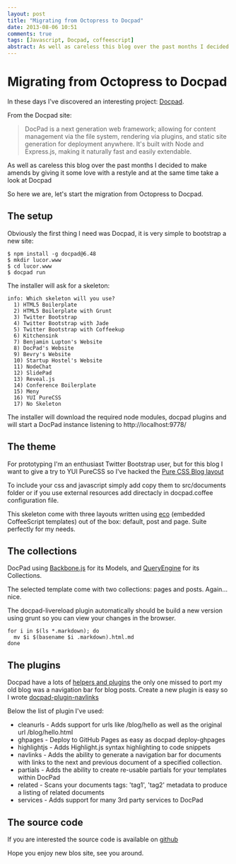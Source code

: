 ```yaml
---
layout: post
title: "Migrating from Octopress to Docpad"
date: 2013-08-06 10:51
comments: true
tags: [Javascript, Docpad, coffeescript]
abstract: As well as careless this blog over the past months I decided to make amends by giving it some love with a restyle and at the same time take a look at Docpad. So here we are, let's start the migration from Octopress to Docpad.
---
```


# Migrating from Octopress to Docpad

In these days I've discovered an interesting project: [Docpad](http://docpad.org). 

From the Docpad site: 

> DocPad is a next generation web framework; allowing for content management via the file system, rendering via plugins, and static site generation for deployment anywhere. It's built with Node and Express.js, making it naturally fast and easily extendable.

As well as careless this blog over the past months I decided to make amends by giving it some love with a restyle and at the same time take a look at Docpad

So here we are, let's start the migration from Octopress to Docpad.

## The setup

Obviously the first thing I need was Docpad, it is very simple to bootstrap a new site: 

```
$ npm install -g docpad@6.48
$ mkdir lucor.www
$ cd lucor.www
$ docpad run
```

The installer will ask for a skeleton:

```
info: Which skeleton will you use?
  1) HTML5 Boilerplate
  2) HTML5 Boilerplate with Grunt
  3) Twitter Bootstrap
  4) Twitter Bootstrap with Jade
  5) Twitter Bootstrap with Coffeekup
  6) Kitchensink
  7) Benjamin Lupton's Website
  8) DocPad's Website
  9) Bevry's Website
  10) Startup Hostel's Website
  11) NodeChat
  12) SlidePad
  13) Reveal.js
  14) Conference Boilerplate
  15) Meny
  16) YUI PureCSS
  17) No Skeleton
```

The installer will download the required node modules,  docpad plugins and will start a DocPad instance listening to http://localhost:9778/

## The theme
 
For prototyping I'm an enthusiast Twitter Bootstrap user, but for this blog I want to give a try to YUI PureCSS so I've hacked the [Pure CSS Blog layout](http://purecss.io/layouts/blog/)

To include your css and javascript simply add copy them to src/documents folder or if you use external resources add directacly in docpad.coffee configuration file.

This skeleton come with three layouts written using [eco](https://github.com/docpad/docpad-plugin-eco) (embedded CoffeeScript templates) out of the box: default, post and page. Suite perfectly for my needs.

## The collections
DocPad using [Backbone.js](http://documentcloud.github.com/backbone/) for its Models, and [QueryEngine](https://github.com/bevry/query-engine) for its Collections.

The selected template come with two collections: pages and posts. Again… nice.

The docpad-livereload plugin automatically should be build a new version using grunt so you can view your changes in the browser.

```
for i in $(ls *.markdown); do 
  mv $i $(basename $i .markdown).html.md
done
```

## The plugins
Docpad have a lots of [helpers and plugins](http://docpad.org/docs/plugins) the only one missed to port my old blog was a navigation bar for blog posts.  Create a new plugin is easy so I wrote [docpad-plugin-navlinks](https://github.com/lucor/docpad-plugin-navlinks)

Below the list of plugin I've used:

* cleanurls - Adds support for urls like /blog/hello as well as the original url /blog/hello.html
* ghpages - Deploy to GitHub Pages as easy as docpad deploy-ghpages
* highlightjs - Adds Highlight.js syntax highlighting to code snippets
* navlinks - Adds the ability to generate a navigation bar for documents with links to the next and previous document of a specified collection.
* partials - Adds the ability to create re-usable partials for your templates within DocPad
* related - Scans your documents tags: 'tag1', 'tag2' metadata to produce a listing of related documents
* services - Adds support for many 3rd party services to DocPad

## The source code
If you are interested the source code is available on [github](https://github.com/lucor/lucor.github.com/tree/docpad-source)

Hope you enjoy new blos site, see you around.
